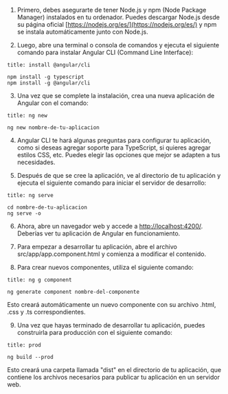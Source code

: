 1. Primero, debes asegurarte de tener Node.js y npm (Node Package Manager) instalados en tu ordenador. Puedes descargar Node.js desde su página oficial [https://nodejs.org/es/](https://nodejs.org/es/) y npm se instala automáticamente junto con Node.js.
    
2. Luego, abre una terminal o consola de comandos y ejecuta el siguiente comando para instalar Angular CLI (Command Line Interface):

```ad-important
title: install @angular/cli
```
```
npm install -g typescript
npm install -g @angular/cli
```

3. Una vez que se complete la instalación, crea una nueva aplicación de Angular con el comando:

```ad-important
title: ng new
```
```
ng new nombre-de-tu-aplicacion
```

4. Angular CLI te hará algunas preguntas para configurar tu aplicación, como si deseas agregar soporte para TypeScript, si quieres agregar estilos CSS, etc. Puedes elegir las opciones que mejor se adapten a tus necesidades.
    
5. Después de que se cree la aplicación, ve al directorio de tu aplicación y ejecuta el siguiente comando para iniciar el servidor de desarrollo:

```ad-important
title: ng serve
```
```
cd nombre-de-tu-aplicacion 
ng serve -o
```

6. Ahora, abre un navegador web y accede a [http://localhost:4200/](http://localhost:4200/). Deberías ver tu aplicación de Angular en funcionamiento.
    
7. Para empezar a desarrollar tu aplicación, abre el archivo src/app/app.component.html y comienza a modificar el contenido.
    
8. Para crear nuevos componentes, utiliza el siguiente comando:

```ad-important
title: ng g component
```
```
ng generate component nombre-del-componente
```

Esto creará automáticamente un nuevo componente con su archivo .html, .css y .ts correspondientes.

9.  Una vez que hayas terminado de desarrollar tu aplicación, puedes construirla para producción con el siguiente comando:

```ad-important
title: prod
```
```
ng build --prod
```

Esto creará una carpeta llamada "dist" en el directorio de tu aplicación, que contiene los archivos necesarios para publicar tu aplicación en un servidor web.

